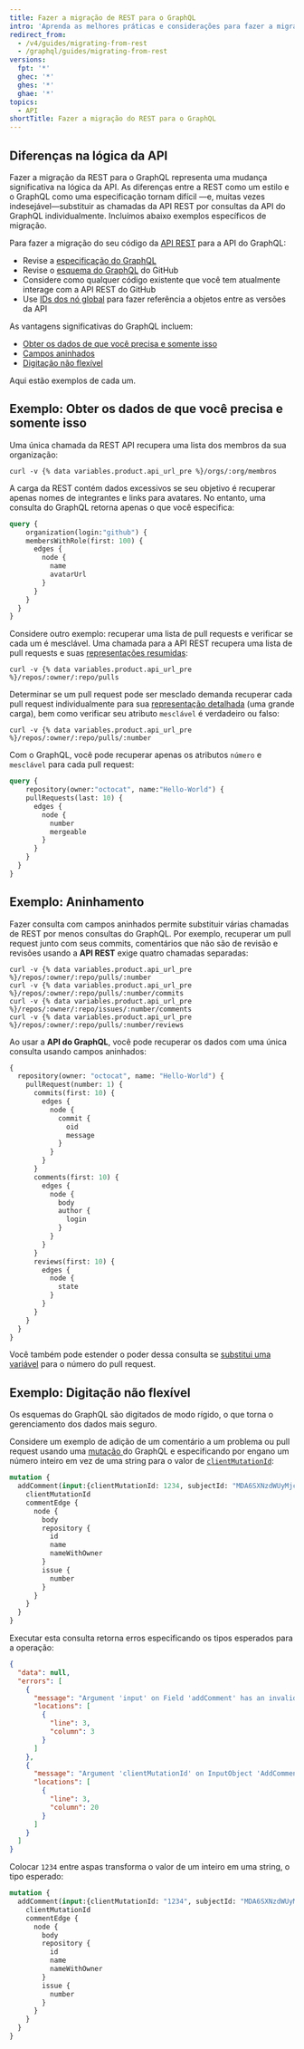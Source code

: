 ```yaml
---
title: Fazer a migração de REST para o GraphQL
intro: 'Aprenda as melhores práticas e considerações para fazer a migração da API REST do {% data variables.product.prodname_dotcom %} para a API do GraphQL do {% data variables.product.prodname_dotcom %}.'
redirect_from:
  - /v4/guides/migrating-from-rest
  - /graphql/guides/migrating-from-rest
versions:
  fpt: '*'
  ghec: '*'
  ghes: '*'
  ghae: '*'
topics:
  - API
shortTitle: Fazer a migração do REST para o GraphQL
---
```


## Diferenças na lógica da API

Fazer a migração da REST para o GraphQL representa uma mudança significativa na lógica da API. As diferenças entre a REST como um estilo e o GraphQL como uma especificação tornam difícil &mdash;e, muitas vezes indesejável&mdash;substituir as chamadas da API REST por consultas da API do GraphQL individualmente. Incluímos abaixo exemplos específicos de migração.

Para fazer a migração do seu código da [API REST](/rest) para a API do GraphQL:

- Revise a [especificação do GraphQL](https://graphql.github.io/graphql-spec/June2018/)
- Revise o [esquema do GraphQL](/graphql/reference) do GitHub
- Considere como qualquer código existente que você tem atualmente interage com a API REST do GitHub
- Use [IDs dos nó global](/graphql/guides/using-global-node-ids) para fazer referência a objetos entre as versões da API

As vantagens significativas do GraphQL incluem:

- [Obter os dados de que você precisa e somente isso](#example-getting-the-data-you-need-and-nothing-more)
- [Campos aninhados](#example-nesting)
- [Digitação não flexível](#example-strong-typing)

Aqui estão exemplos de cada um.

## Exemplo: Obter os dados de que você precisa e somente isso

Uma única chamada da REST API recupera uma lista dos membros da sua organização:
```shell
curl -v {% data variables.product.api_url_pre %}/orgs/:org/membros
```

A carga da REST contém dados excessivos se seu objetivo é recuperar apenas nomes de integrantes e links para avatares. No entanto, uma consulta do GraphQL retorna apenas o que você especifica:

```graphql
query {
    organization(login:"github") {
    membersWithRole(first: 100) {
      edges {
        node {
          name
          avatarUrl
        }
      }
    }
  }
}
```

Considere outro exemplo: recuperar uma lista de pull requests e verificar se cada um é mesclável. Uma chamada para a API REST recupera uma lista de pull requests e suas [representações resumidas](/rest#summary-representations):
```shell
curl -v {% data variables.product.api_url_pre %}/repos/:owner/:repo/pulls
```

Determinar se um pull request pode ser mesclado demanda recuperar cada pull request individualmente para sua [representação detalhada](/rest#detailed-representations) (uma grande carga), bem como verificar seu atributo `mesclável` é verdadeiro ou falso:
```shell
curl -v {% data variables.product.api_url_pre %}/repos/:owner/:repo/pulls/:number
```

Com o GraphQL, você pode recuperar apenas os atributos `número` e `mesclável` para cada pull request:

```graphql
query {
    repository(owner:"octocat", name:"Hello-World") {
    pullRequests(last: 10) {
      edges {
        node {
          number
          mergeable
        }
      }
    }
  }
}
```

## Exemplo: Aninhamento

Fazer consulta com campos aninhados permite substituir várias chamadas de REST por menos consultas do GraphQL. Por exemplo, recuperar um pull request junto com seus commits, comentários que não são de revisão e revisões usando a **API REST** exige quatro chamadas separadas:
```shell
curl -v {% data variables.product.api_url_pre %}/repos/:owner/:repo/pulls/:number
curl -v {% data variables.product.api_url_pre %}/repos/:owner/:repo/pulls/:number/commits
curl -v {% data variables.product.api_url_pre %}/repos/:owner/:repo/issues/:number/comments
curl -v {% data variables.product.api_url_pre %}/repos/:owner/:repo/pulls/:number/reviews
```

Ao usar a **API do GraphQL**, você pode recuperar os dados com uma única consulta usando campos aninhados:

```graphql
{
  repository(owner: "octocat", name: "Hello-World") {
    pullRequest(number: 1) {
      commits(first: 10) {
        edges {
          node {
            commit {
              oid
              message
            }
          }
        }
      }
      comments(first: 10) {
        edges {
          node {
            body
            author {
              login
            }
          }
        }
      }
      reviews(first: 10) {
        edges {
          node {
            state
          }
        }
      }
    }
  }
}
```

Você também pode estender o poder dessa consulta se [substitui uma variável](/graphql/guides/forming-calls-with-graphql#working-with-variables) para o número do pull request.

## Exemplo: Digitação não flexível

Os esquemas do GraphQL são digitados de modo rígido, o que torna o gerenciamento dos dados mais seguro.

Considere um exemplo de adição de um comentário a um problema ou pull request usando uma [mutação ](/graphql/reference/mutations) do GraphQL e especificando por engano um número inteiro em vez de uma string para o valor de [`clientMutationId`](/graphql/reference/mutations#addcomment):

```graphql
mutation {
  addComment(input:{clientMutationId: 1234, subjectId: "MDA6SXNzdWUyMjcyMDA2MTT=", body: "Looks good to me!"}) "Looks good to me!"}) {
    clientMutationId
    commentEdge {
      node {
        body
        repository {
          id
          name
          nameWithOwner
        }
        issue {
          number
        }
      }
    }
  }
}
```

Executar esta consulta retorna erros especificando os tipos esperados para a operação:

```json
{
  "data": null,
  "errors": [
    {
      "message": "Argument 'input' on Field 'addComment' has an invalid value. Expected type 'AddCommentInput!'.",
      "locations": [
        {
          "line": 3,
          "column": 3
        }
      ]
    },
    {
      "message": "Argument 'clientMutationId' on InputObject 'AddCommentInput' has an invalid value. Expected type 'String'.",
      "locations": [
        {
          "line": 3,
          "column": 20
        }
      ]
    }
  ]
}
```

Colocar `1234` entre aspas transforma o valor de um inteiro em uma string, o tipo esperado:

```graphql
mutation {
  addComment(input:{clientMutationId: "1234", subjectId: "MDA6SXNzdWUyMjcyMDA2MTT=", body: "Looks good to me!"}) {
    clientMutationId
    commentEdge {
      node {
        body
        repository {
          id
          name
          nameWithOwner
        }
        issue {
          number
        }
      }
    }
  }
}
```
